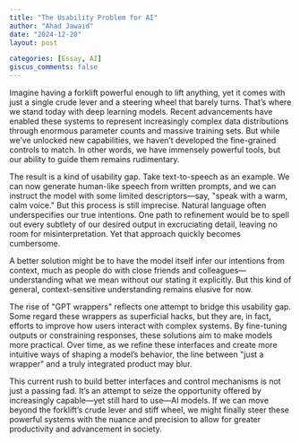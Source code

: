 ```yaml
---
title: "The Usability Problem for AI"
author: "Ahad Jawaid"
date: "2024-12-20"
layout: post

categories: [Essay, AI]
giscus_comments: false
---
```


Imagine having a forklift powerful enough to lift anything, yet it comes with just a single crude lever and a steering wheel that barely turns. That’s where we stand today with deep learning models. Recent advancements have enabled these systems to represent increasingly complex data distributions through enormous parameter counts and massive training sets. But while we’ve unlocked new capabilities, we haven’t developed the fine-grained controls to match. In other words, we have immensely powerful tools, but our ability to guide them remains rudimentary.

The result is a kind of usability gap. Take text-to-speech as an example. We can now generate human-like speech from written prompts, and we can instruct the model with some limited descriptors—say, "speak with a warm, calm voice." But this process is still imprecise. Natural language often underspecifies our true intentions. One path to refinement would be to spell out every subtlety of our desired output in excruciating detail, leaving no room for misinterpretation. Yet that approach quickly becomes cumbersome.

A better solution might be to have the model itself infer our intentions from context, much as people do with close friends and colleagues—understanding what we mean without our stating it explicitly. But this kind of general, context-sensitive understanding remains elusive for now.

The rise of "GPT wrappers" reflects one attempt to bridge this usability gap. Some regard these wrappers as superficial hacks, but they are, in fact, efforts to improve how users interact with complex systems. By fine-tuning outputs or constraining responses, these solutions aim to make models more practical. Over time, as we refine these interfaces and create more intuitive ways of shaping a model’s behavior, the line between "just a wrapper" and a truly integrated product may blur.

This current rush to build better interfaces and control mechanisms is not just a passing fad. It’s an attempt to seize the opportunity offered by increasingly capable—yet still hard to use—AI models. If we can move beyond the forklift’s crude lever and stiff wheel, we might finally steer these powerful systems with the nuance and precision to allow for greater productivity and advancement in society.
